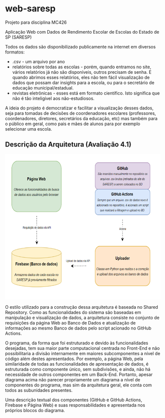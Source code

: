 # web-saresp
Projeto para disciplina MC426

Aplicação Web com Dados de Rendimento Escolar de Escolas do Estado de SP (SARESP)

Todos os dados são disponibilizado publicamente na internet em diversos formatos:
* .csv - um arquivo por ano
* relatórios sobre todas as escolas - porém, quando entramos no site, vários relatórios já não são disponíveis, outros precisam de senha. E quando abrimos esses relatórios, eles não tem fácil visualização de dados que possam dar insights para a escola, ou para o secretário de educação municipal/estadual. 
* revistas eletrônicas - esses está em formato científico. Isto significa que não é tão inteligível aos não-estudiosos. 

A ideia do projeto é democratizar e facilitar a visualização desses dados, seja para tomadas de decisões de coordenadores escolares (professores, coordenadores, diretores, secretários da educação, etc) mas também para o público em geral, como pais e mães de alunos para por exemplo selecionar uma escola.

## Descrição da Arquitetura (Avaliação 4.1)

<img src="requirements_images\diagrama.png" height="470">

O estilo utilizado para a construção dessa arquitetura é baseada no Shared Repository. Como as funcionalidades do sistema são baseadas em manipulação e visualização de dados, a arquitetura consiste no conjunto de requisições da página Web ao Banco de Dados e atualização de informações ao mesmo Banco de dados pelo script acionado no GitHub Actions.

O programa, da forma que foi estruturado e devido às funcionalidades desejadas, tem sua maior parte computacional centrada no Front-End e não possibilitaria a divisão internamente em maiores subcomponentes a nível de código além destes apresentados. Por exemplo, a página Web, pela similaridade de todas as funcionalidades de apresentação de dados, é estruturada como componente único, sem subdivisões, e ainda, não há necessidade de outros componentes em um Back-End. Portanto, apesar diagrama acima não parecer propriamente um diagrama a nível de componentes do programa, mas sim da arquitetura geral, ele conta com todos as subunidades presentes.

Uma descrição textual dos componentes (GitHub e GitHub Actions, Firebase e Página Web) e suas responsabilidades e apresentada nos próprios blocos do diagrama.

